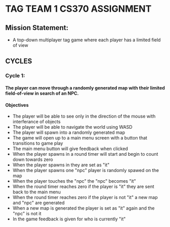 # **TAG TEAM 1 CS370 ASSIGNMENT**

## Mission Statement: 
- A top-down multiplayer tag game where each player has a limited field of view

## CYCLES
### Cycle 1: 

#### The player can move through a randomly generated map with their limited field-of-view in search of an NPC.

#### Objectives
- The player will be able to see only in the direction of the mouse with interferance of objects
- The player will be able to navigate the world using WASD 
- The player will spawn into a randomly generated map
- The game will open up to a main menu screen with a button that transitions to game play 
- The main menu button will give feedback when clicked
- When the player spawns in a round timer will start and begin to count down towards zero
- When the player spawns in they are set as "it" 
- When the player spawns one "npc" player is randomly spawed on the map
- When the player touches the "npc" the "npc" becomes "it"
- When the round timer reaches zero if the player is "it" they are sent back to the main menu
- When the round timer reaches zero if the player is not "it" a new map and "npc" are generated
- When a new map is generated the player is set as "it" again and the "npc" is not it 
- In the game feedback is given for who is currently "it"
